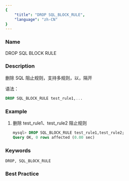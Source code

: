 ```yaml
---
{
    "title": "DROP SQL_BLOCK_RULE",
    "language": "zh-CN"
}
---
```


<!--
Licensed to the Apache Software Foundation (ASF) under one
or more contributor license agreements.  See the NOTICE file
distributed with this work for additional information
regarding copyright ownership.  The ASF licenses this file
to you under the Apache License, Version 2.0 (the
"License"); you may not use this file except in compliance
with the License.  You may obtain a copy of the License at

  http://www.apache.org/licenses/LICENSE-2.0

Unless required by applicable law or agreed to in writing,
software distributed under the License is distributed on an
"AS IS" BASIS, WITHOUT WARRANTIES OR CONDITIONS OF ANY
KIND, either express or implied.  See the License for the
specific language governing permissions and limitations
under the License.
-->



### Name

DROP SQL BLOCK RULE

### Description

删除 SQL 阻止规则，支持多规则，以，隔开

语法：

```sql
DROP SQL_BLOCK_RULE test_rule1,...
```

### Example

1. 删除 test_rule1、test_rule2 阻止规则

   ```sql
   mysql> DROP SQL_BLOCK_RULE test_rule1,test_rule2;
   Query OK, 0 rows affected (0.00 sec)
   ```

### Keywords

```text
DROP, SQL_BLOCK_RULE
```

### Best Practice

